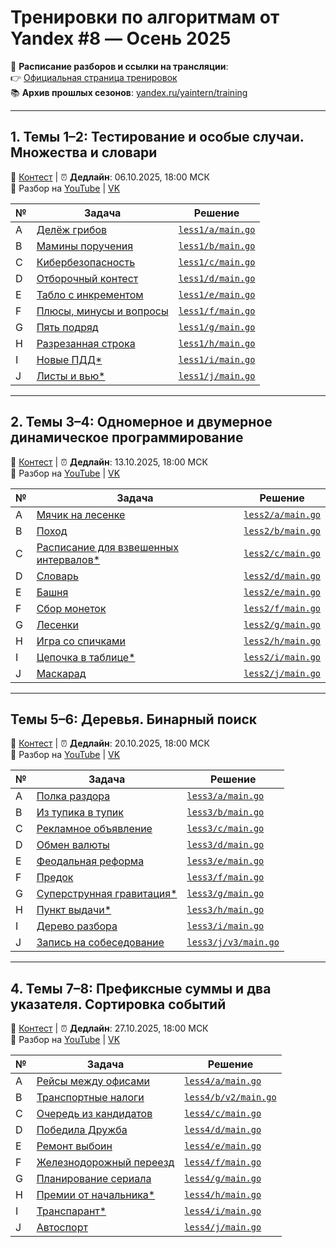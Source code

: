 # Тренировки по алгоритмам от Yandex #8 — Осень 2025

📅 **Расписание разборов и ссылки на трансляции**:  
👉 [Официальная страница тренировок](https://yandex.ru/yaintern/training/algorithm-training)  
📚 **Архив прошлых сезонов**: [yandex.ru/yaintern/training](https://yandex.ru/yaintern/training)

---

## 1. Темы 1–2: Тестирование и особые случаи. Множества и словари  
🔗 [Контест](https://contest.yandex.ru/contest/80939/enter) | ⏰ **Дедлайн**: 06.10.2025, 18:00 МСК  
🎥 Разбор на [YouTube](https://youtube.com/live/KJJCcO1ew00?feature=share) | [VK](https://vkvideo.ru/video-220652761_456239957)

| № | Задача                              | Решение                     |
|---|-------------------------------------|-----------------------------|
| A | [Делёж грибов](https://contest.yandex.ru/contest/80939/problems/A/)               | [`less1/a/main.go`](less1/a/main.go) |
| B | [Мамины поручения](https://contest.yandex.ru/contest/80939/problems/B/)           | [`less1/b/main.go`](less1/b/main.go) |
| C | [Кибербезопасность](https://contest.yandex.ru/contest/80939/problems/C/)          | [`less1/c/main.go`](less1/c/main.go) |
| D | [Отборочный контест](https://contest.yandex.ru/contest/80939/problems/D/)         | [`less1/d/main.go`](less1/d/main.go) |
| E | [Табло с инкрементом](https://contest.yandex.ru/contest/80939/problems/E/)        | [`less1/e/main.go`](less1/e/main.go) |
| F | [Плюсы, минусы и вопросы](https://contest.yandex.ru/contest/80939/problems/F/)    | [`less1/f/main.go`](less1/f/main.go) |
| G | [Пять подряд](https://contest.yandex.ru/contest/80939/problems/G/)                | [`less1/g/main.go`](less1/g/main.go) |
| H | [Разрезанная строка](https://contest.yandex.ru/contest/80939/problems/H/)         | [`less1/h/main.go`](less1/h/main.go) |
| I | [Новые ПДД*](https://contest.yandex.ru/contest/80939/problems/I/)                 | [`less1/i/main.go`](less1/i/main.go) |
| J | [Листы и вью*](https://contest.yandex.ru/contest/80939/problems/J/)               | [`less1/j/main.go`](less1/j/main.go) |

---

## 2. Темы 3–4: Одномерное и двумерное динамическое программирование  
🔗 [Контест](https://contest.yandex.ru/contest/80940/enter) | ⏰ **Дедлайн**: 13.10.2025, 18:00 МСК  
🎥 Разбор на [YouTube](https://youtube.com/live/5-OCip9WPg4?feature=share) | [VK](https://vkvideo.ru/video-220652761_456239958)

| № | Задача                                      | Решение                     |
|---|---------------------------------------------|-----------------------------|
| A | [Мячик на лесенке](https://contest.yandex.ru/contest/80940/problems/A/)           | [`less2/a/main.go`](less2/a/main.go) |
| B | [Поход](https://contest.yandex.ru/contest/80940/problems/B/)                      | [`less2/b/main.go`](less2/b/main.go) |
| C | [Расписание для взвешенных интервалов*](https://contest.yandex.ru/contest/80940/problems/C/) | [`less2/c/main.go`](less2/c/main.go) |
| D | [Словарь](https://contest.yandex.ru/contest/80940/problems/D/)                    | [`less2/d/main.go`](less2/d/main.go) |
| E | [Башня](https://contest.yandex.ru/contest/80940/problems/E/)                      | [`less2/e/main.go`](less2/e/main.go) |
| F | [Сбор монеток](https://contest.yandex.ru/contest/80940/problems/F/)               | [`less2/f/main.go`](less2/f/main.go) |
| G | [Лесенки](https://contest.yandex.ru/contest/80940/problems/G/)                    | [`less2/g/main.go`](less2/g/main.go) |
| H | [Игра со спичками](https://contest.yandex.ru/contest/80940/problems/H/)           | [`less2/h/main.go`](less2/h/main.go) |
| I | [Цепочка в таблице*](https://contest.yandex.ru/contest/80940/problems/I/)         | [`less2/i/main.go`](less2/i/main.go) |
| J | [Маскарад](https://contest.yandex.ru/contest/80940/problems/J/)                   | [`less2/j/main.go`](less2/j/main.go) |

---

## Темы 5–6: Деревья. Бинарный поиск  
🔗 [Контест](https://contest.yandex.ru/contest/80941/enter) | ⏰ **Дедлайн**: 20.10.2025, 18:00 МСК  
🎥 Разбор на [YouTube](https://youtube.com/live/TU8eEWYqgdc?feature=share) | [VK](https://vkvideo.ru/video-220652761_456239959)

| № | Задача                              | Решение                     |
|---|-------------------------------------|-----------------------------|
| A | [Полка раздора](https://contest.yandex.ru/contest/80941/problems/A/)          | [`less3/a/main.go`](less3/a/main.go) |
| B | [Из тупика в тупик](https://contest.yandex.ru/contest/80941/problems/B/)      | [`less3/b/main.go`](less3/b/main.go) |
| C | [Рекламное объявление](https://contest.yandex.ru/contest/80941/problems/C/)   | [`less3/c/main.go`](less3/c/main.go) |
| D | [Обмен валюты](https://contest.yandex.ru/contest/80941/problems/D/)           | [`less3/d/main.go`](less3/d/main.go) |
| E | [Феодальная реформа](https://contest.yandex.ru/contest/80941/problems/E/)     | [`less3/e/main.go`](less3/e/main.go) |
| F | [Предок](https://contest.yandex.ru/contest/80941/problems/F/)                 | [`less3/f/main.go`](less3/f/main.go) |
| G | [Суперструнная гравитация*](https://contest.yandex.ru/contest/80941/problems/G/) | [`less3/g/main.go`](less3/g/main.go) |
| H | [Пункт выдачи*](https://contest.yandex.ru/contest/80941/problems/H/)          | [`less3/h/main.go`](less3/h/main.go) |
| I | [Дерево разбора](https://contest.yandex.ru/contest/80941/problems/I/)         | [`less3/i/main.go`](less3/i/main.go) |
| J | [Запись на собеседование](https://contest.yandex.ru/contest/80941/problems/J/) | [`less3/j/v3/main.go`](less3/j/v3/main.go) |

---

## 4. Темы 7–8: Префиксные суммы и два указателя. Сортировка событий  
🔗 [Контест](https://contest.yandex.ru/contest/80942/enter) | ⏰ **Дедлайн**: 27.10.2025, 18:00 МСК  
🎥 Разбор на [YouTube](https://youtube.com/live/TKkrXVI-2hs?feature=share) | [VK](https://youtube.com/live/TKkrXVI-2hs?feature=share)

| № | Задача                              | Решение                     |
|---|-------------------------------------|-----------------------------|
| A | [Рейсы между офисами](https://contest.yandex.ru/contest/80942/problems/A/)        | [`less4/a/main.go`](less4/a/main.go) |
| B | [Транспортные налоги](https://contest.yandex.ru/contest/80942/problems/B/)        | [`less4/b/v2/main.go`](less4/b/v2/main.go) |
| C | [Очередь из кандидатов](https://contest.yandex.ru/contest/80942/problems/C/)      | [`less4/c/main.go`](less4/c/main.go) |
| D | [Победила Дружба](https://contest.yandex.ru/contest/80942/problems/D/)            | [`less4/d/main.go`](less4/d/main.go) |
| E | [Ремонт выбоин](https://contest.yandex.ru/contest/80942/problems/E/)              | [`less4/e/main.go`](less4/e/main.go) |
| F | [Железнодорожный переезд](https://contest.yandex.ru/contest/80942/problems/F/)    | [`less4/f/main.go`](less4/f/main.go) |
| G | [Планирование сериала](https://contest.yandex.ru/contest/80942/problems/G/)       | [`less4/g/main.go`](less4/g/main.go) |
| H | [Премии от начальника*](https://contest.yandex.ru/contest/80942/problems/H/)      | [`less4/h/main.go`](less4/h/main.go) |
| I | [Транспарант*](https://contest.yandex.ru/contest/80942/problems/I/)               | [`less4/i/main.go`](less4/i/main.go) |
| J | [Автоспорт](https://contest.yandex.ru/contest/80942/problems/J/)                  | [`less4/j/main.go`](less4/j/main.go) |
